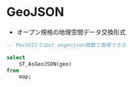 # GeoJSON
- オープン規格の地理空間データ交換形式

```sql
-- PostGISではst_asgeojson関数で取得できる

select
    ST_AsGeoJSON(geo)
from
    map;
```
